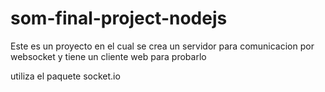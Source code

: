som-final-project-nodejs
========================

Este es un proyecto en el cual se crea un servidor para comunicacion por websocket y tiene un cliente web para probarlo


utiliza el paquete socket.io